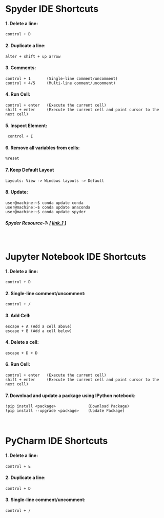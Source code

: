 # Spyder IDE Shortcuts
#### 1. Delete a line:
```console
control + D
```
#### 2. Duplicate a line:
```console
alter + shift + up arrow
```
#### 3. Comments:
```console
control + 1       (Single-line comment/uncomment)
control + 4/5     (Multi-line comment/uncomment)
```
#### 4. Run Cell:
```console
control + enter   (Execute the current cell)
shift + enter     (Execute the current cell and point cursor to the next cell) 
```
#### 5. Inspect Element:
```console
 control + I
```
#### 6. Remove all variables from cells:
```console
%reset
```

#### 7. Keep Default Layout
```console
Layouts: View -> Windows layouts -> Default
```

#### 8. Update:
```console
user@machine:~$ conda update conda
user@machine:~$ conda update anaconda
user@machine:~$ conda update spyder
```


##### Spyder Resource-1: [ [link_1](https://www.southampton.ac.uk/~fangohr/blog/spyder-the-scientific-python-development-environment.html) ]

&nbsp;

# Jupyter Notebook IDE Shortcuts

#### 1. Delete a line: 
```console
control + D
```

#### 2. Single-line comment/uncomment:
```console
control + /
```

#### 3. Add Cell:
```console
escape + A (Add a cell above)
escape + B (Add a cell below)
```

#### 4. Delete a cell: 
```console
escape + D + D
```

#### 6. Run Cell:
```console
control + enter   (Execute the current cell)
shift + enter     (Execute the current cell and point cursor to the next cell) 
```

#### 7. Download and update a package using IPython notebook:
``` console
!pip install <package>              (Download Package)
!pip install --upgrade <package>    (Update Package) 
```

&nbsp;

# PyCharm IDE Shortcuts

#### 1. Delete a line: 
```console
control + E
```
#### 2. Duplicate a line: 
```console
control + D
```
#### 3. Single-line comment/uncomment:
```console
control + /
```
